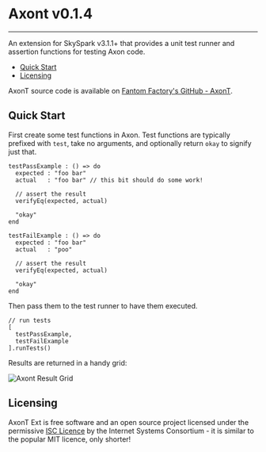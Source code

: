 # Axont v0.1.4
---

An extension for SkySpark v3.1.1+ that provides a unit test runner and assertion functions for testing Axon code.

* [Quick Start](#quickStart)
* [Licensing](#licensing)


AxonT source code is available on [Fantom Factory's GitHub - AxonT](https://github.com/Fantom-Factory/afAxontExt).

## <a name="quickStart"></a>Quick Start

First create some test functions in Axon. Test functions are typically prefixed with `test`, take no arguments, and optionally return `okay` to signify just that.

    testPassExample : () => do
      expected : "foo bar"
      actual   : "foo bar" // this bit should do some work!
    
      // assert the result
      verifyEq(expected, actual)
    
      "okay"
    end
    
    testFailExample : () => do
      expected : "foo bar"
      actual   : "poo"
    
      // assert the result
      verifyEq(expected, actual)
    
      "okay"
    end
    

Then pass them to the test runner to have them executed.

    // run tests
    [
      testPassExample,
      testFailExample
    ].runTests()
    

Results are returned in a handy grid:

![Axont Result Grid](http://eggbox.fantomfactory.org/pods/afAxontExt/doc/testResults.png)

## <a name="licensing"></a>Licensing

AxonT Ext is free software and an open source project licensed under the permissive [ISC Licence](https://en.wikipedia.org/wiki/ISC_license) by the Internet Systems Consortium - it is similar to the popular MIT licence, only shorter!

